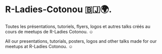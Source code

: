 # R-Ladies-Cotonou 🇧🇯🌍. 

Toutes les présentations, tutoriels, flyers, logos et autres talks créés au cours de meetups de R-Ladies Cotonou. ☺️ 

All our presentations, tutorials, posters, logos and other talks made for our meetups at R-Ladies Cotonou. ☺️


